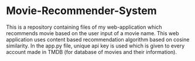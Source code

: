 # Movie-Recommender-System
This is a repository containing files of my web-application which recommends movie based on the user input of a movie name.
This web application uses content based recommendation algorithm based on cosine similarity.
In the app.py file, unique api key is used which is given to every account made in TMDB (for database of movies and their information).  
